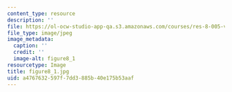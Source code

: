```yaml
---
content_type: resource
description: ''
file: https://ol-ocw-studio-app-qa.s3.amazonaws.com/courses/res-8-005-vibrations-and-waves-problem-solving-fall-2012/a4767632597f7dd3885b40e175b53aaf_figure8_1.jpg
file_type: image/jpeg
image_metadata:
  caption: ''
  credit: ''
  image-alt: figure8_1
resourcetype: Image
title: figure8_1.jpg
uid: a4767632-597f-7dd3-885b-40e175b53aaf
---
```

